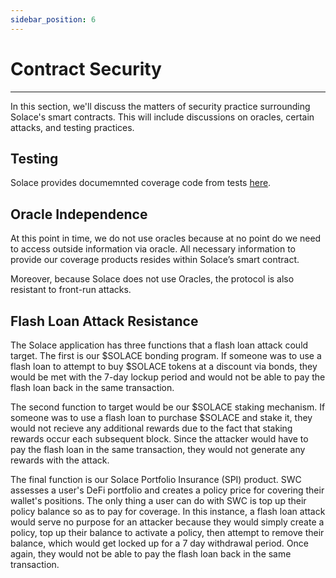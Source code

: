 ```yaml
---
sidebar_position: 6
---
```


# Contract Security
---
In this section, we'll discuss the matters of security practice surrounding Solace's smart contracts. This will include discussions on oracles, certain attacks, and testing practices.

## Testing

Solace provides documemnted coverage code from tests [here](https://github.com/solace-fi/solace-core#code-coverage).

## Oracle Independence

At this point in time, we do not use oracles because at no point do we need to access outside information via oracle. All necessary information to provide our coverage products resides within Solace’s smart contract.

Moreover, because Solace does not use Oracles, the protocol is also resistant to front-run attacks.

## Flash Loan Attack Resistance

The Solace application has three functions that a flash loan attack could target. The first is our $SOLACE bonding program. If someone was to use a flash loan to attempt to buy $SOLACE tokens at a discount via bonds, they would be met with the 7-day lockup period and would not be able to pay the flash loan back in the same transaction. 

The second function to target would be our $SOLACE staking mechanism. If someone was to use a flash loan to purchase $SOLACE and stake it, they would not recieve any additional rewards due to the fact that staking rewards occur each subsequent block. Since the attacker would have to pay the flash loan in the same transaction, they would not generate any rewards with the attack.

The final function is our Solace Portfolio Insurance (SPI) product. SWC assesses a user's DeFi portfolio and creates a policy price for covering their wallet's positions. The only thing a user can do with SWC is top up their policy balance so as to pay for coverage. In this instance, a flash loan attack would serve no purpose for an attacker because they would simply create a policy, top up their balance to activate a policy, then attempt to remove their balance, which would get locked up for a 7 day withdrawal period. Once again, they would not be able to pay the flash loan back in the same transaction.

